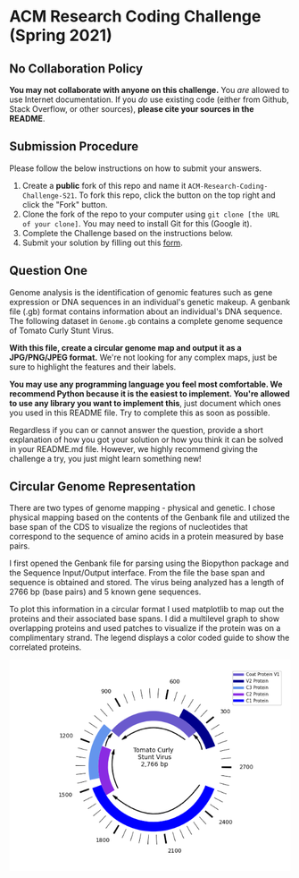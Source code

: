 # ACM Research Coding Challenge (Spring 2021)

## No Collaboration Policy

**You may not collaborate with anyone on this challenge.** You _are_ allowed to use Internet documentation. If you _do_ use existing code (either from Github, Stack Overflow, or other sources), **please cite your sources in the README**.

## Submission Procedure

Please follow the below instructions on how to submit your answers.

1. Create a **public** fork of this repo and name it `ACM-Research-Coding-Challenge-S21`. To fork this repo, click the button on the top right and click the "Fork" button.
2. Clone the fork of the repo to your computer using `git clone [the URL of your clone]`. You may need to install Git for this (Google it).
3. Complete the Challenge based on the instructions below.
4. Submit your solution by filling out this [form](https://acmutd.typeform.com/to/uqAJNXUe).

## Question One

Genome analysis is the identification of genomic features such as gene expression or DNA sequences in an individual's genetic makeup. A genbank file (.gb) format contains information about an individual's DNA sequence. The following dataset in `Genome.gb` contains a complete genome sequence of Tomato Curly Stunt Virus. 

**With this file, create a circular genome map and output it as a JPG/PNG/JPEG format.** We're not looking for any complex maps, just be sure to highlight the features and their labels.

**You may use any programming language you feel most comfortable. We recommend Python because it is the easiest to implement. You're allowed to use any library you want to implement this**, just document which ones you used in this README file. Try to complete this as soon as possible.

Regardless if you can or cannot answer the question, provide a short explanation of how you got your solution or how you think it can be solved in your README.md file. However, we highly recommend giving the challenge a try, you just might learn something new!

## Circular Genome Representation 

There are two types of genome mapping - physical and genetic. I chose physical mapping based on the contents of the Genbank file and utilized the base span of the CDS to visualize the regions of nucleotides that correspond to the sequence of amino acids in a protein measured by base pairs. 

I first opened the Genbank file for parsing using the Biopython package and the Sequence Input/Output interface. From the file the base span and sequence is obtained and stored. The virus being analyzed has a length of 2766 bp (base pairs) and 5 known gene sequences.

To plot this information in a circular format I used matplotlib to map out the proteins and their associated base spans. I did a multilevel graph to show overlapping proteins and used patches to visualize if the protein was on a complimentary strand. The legend displays a color coded guide to show the correlated proteins. 

![alt text](https://github.com/TaylorCaylie/Coding-Challenge-S21/blob/main/tomato_curly_stunt_virus_genome.png)
